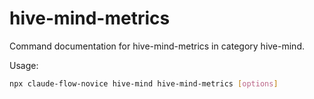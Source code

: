 # hive-mind-metrics

Command documentation for hive-mind-metrics in category hive-mind.

Usage:
```bash
npx claude-flow-novice hive-mind hive-mind-metrics [options]
```
